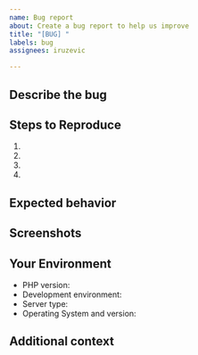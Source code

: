 ```yaml
---
name: Bug report
about: Create a bug report to help us improve
title: "[BUG] "
labels: bug
assignees: iruzevic

---
```


<!--- Hi there! We see that you like our libs and you have found a bug. -->
<!--- This means a lot to us because it helps us improve our code :) -->
<!--- Please use the Title field to provide a clear summary of the issue. -->

<!-- These comments won't be shown in the issue but will help in creating a better
issue tracker, so that the maintainers of this project can help track the bug down and
squash it, or sort out any misunderstanding about the code.
Use the Preview link to see the final version before submitting it. -->

## Describe the bug
<!-- A clear and concise description of what the bug is. -->

## Steps to Reproduce
<!--- Provide a link to a live example, or an unambiguous set of steps to reproduce this bug. Include code to reproduce, if relevant, that means a lot to us -->
1.
2.
3.
4.

## Expected behavior
<!-- A clear and concise description of what you expected to happen. -->

## Screenshots
<!-- If applicable, add screenshots to help explain your problem. -->

## Your Environment
<!--- Include as many relevant details about the environment you experienced the bug in -->
* PHP version:
* Development environment: <!-- For development: MAMP, XAMPP, VVV, Docker, Laravel Valet, none if on live server -->
* Server type: <!-- Apache, Nginx, IIS -->
* Operating System and version:

## Additional context
<!-- Add any other context about the problem here. -->
